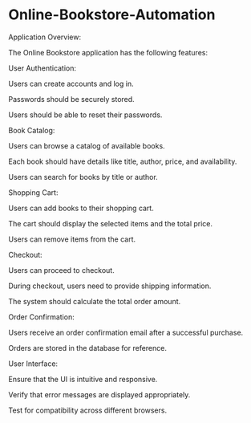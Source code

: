 # Online-Bookstore-Automation

Application Overview:

The Online Bookstore application has the following features:

User Authentication:

Users can create accounts and log in.

Passwords should be securely stored.

Users should be able to reset their passwords.

Book Catalog:

Users can browse a catalog of available books.

Each book should have details like title, author, price, and availability.

Users can search for books by title or author.

Shopping Cart:

Users can add books to their shopping cart.

The cart should display the selected items and the total price.

Users can remove items from the cart.

Checkout:

Users can proceed to checkout.

During checkout, users need to provide shipping information.

The system should calculate the total order amount.

Order Confirmation:

Users receive an order confirmation email after a successful purchase.

Orders are stored in the database for reference.

User Interface:

Ensure that the UI is intuitive and responsive.

Verify that error messages are displayed appropriately.

Test for compatibility across different browsers.
